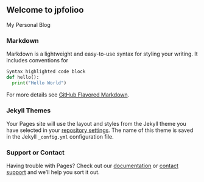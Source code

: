 ## Welcome to jpfolioo

My Personal Blog

### Markdown

Markdown is a lightweight and easy-to-use syntax for styling your writing. It includes conventions for

```python
Syntax highlighted code block
def hello():
  print("Hello World")
```

For more details see [GitHub Flavored Markdown](https://guides.github.com/features/mastering-markdown/).

### Jekyll Themes

Your Pages site will use the layout and styles from the Jekyll theme you have selected in your [repository settings](https://github.com/Pallagani-Praveen/JPfolioo/settings). The name of this theme is saved in the Jekyll `_config.yml` configuration file.

### Support or Contact

Having trouble with Pages? Check out our [documentation](https://docs.github.com/categories/github-pages-basics/) or [contact support](https://github.com/contact) and we’ll help you sort it out.
